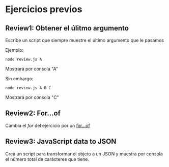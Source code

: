 # Ejercicios previos 



## Review1: Obtener el úlitmo argumento

Escribe un script que siempre muestre el último argumento que le pasamos 

Ejemplo:

`node review.js A`

Mostrará por consola "A"

Sin embargo:

`node review.js A B C`

Mostrará por consola "C"

## Review2: For...of

Cambia el _for_ del ejercicio por un [for...of](https://developer.mozilla.org/en-US/docs/Web/JavaScript/Reference/Statements/for...of)

## Review3: JavaScript data to JSON

Crea un script para transformar el objeto a un JSON y muestra por consola el número total de carácteres que tiene.


